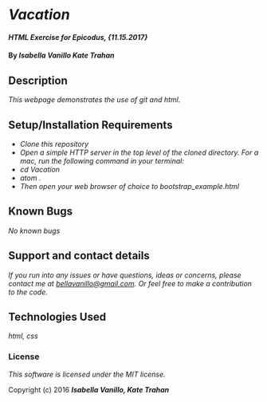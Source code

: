# _Vacation_

#### _HTML Exercise for Epicodus, {11.15.2017}_

#### By _**Isabella Vanillo Kate Trahan**_

## Description

_This webpage demonstrates the use of git and html._

## Setup/Installation Requirements

* _Clone this repository_
* _Open a simple HTTP server in the top level of the cloned directory. For a mac, run the following command in your terminal:_
* _cd Vacation_
* _atom ._
* _Then open your web browser of choice to bootstrap_example.html_

## Known Bugs

_No known bugs_

## Support and contact details

_If you run into any issues or have questions, ideas or concerns, please contact me at bellavanillo@gmail.com. Or feel free to make a contribution to the code._

## Technologies Used

_html, css_

### License

*This software is licensed under the MIT license.*

Copyright (c) 2016 **_Isabella Vanillo, Kate Trahan_**
